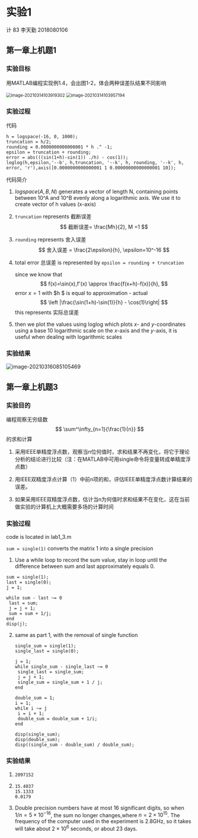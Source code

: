 # 实验1

计 83 李天勤 2018080106

##  第一章上机题1

### 实验目标

用MATLAB编程实现例1.4，会出图1-2，体会两种误差队结果不同影响

<img src="C:\Users\ligeo\Desktop\Y3S2\制造工程基础\image-20210314103919302.png" alt="image-20210314103919302" style="zoom:80%;" />

<img src="C:\Users\ligeo\AppData\Roaming\Typora\typora-user-images\image-20210314103957194.png" alt="image-20210314103957194" style="zoom:80%;" />

### 实验过程

代码

```
h = logspace(-16, 0, 1000);
truncation = h/2;
rounding = 0.0000000000000001 * h .^ -1;
epsilon = truncation + rounding;
error = abs(((sin(1+h)-sin(1)) ./h) - cos(1));
loglog(h,epsilon,'--b', h,truncation, '--k', h, rounding, '--k', h, error, 'r'),axis([0.0000000000000001 1 0.00000000000000001 10]);
```

代码简介

1. $logspace(A,B,N)$ generates a vector of length N, containing points between 10^A and 10^B evenly along a logarithmic axis. We use it to create vector of h values (x-axis)

2. ```truncation``` represents 截断误差 
   $$
   截断误差= \frac{Mh}{2}, M =1
   $$
   

3. ```rounding``` represents 舍入误差
   $$
   舍入误差 = \frac{2\epsilon}{h}, \epsilon=10^-16
   $$

4. total error 总误差 is represented by  ```epsilon = rounding + truncation```

   since we know that 
   $$
   f(x)=\sin(x),f'(x) \approx \frac{f(x+h)-f(x)}{h},
   $$
   error $x=1$ with $h $ is equal to approximation - actual
   $$
   \left |\frac{\sin(1+h)-\sin(1)}{h} - \cos(1)\right|
   $$
   this represents 实际总误差

5. then we plot the values using loglog which plots *x*- and *y*-coordinates using a base 10 logarithmic scale on the *x*-axis and the *y*-axis, it is useful when dealing with logarithmic scales

### 实验结果

![image-20210316085105469](C:\Users\ligeo\AppData\Roaming\Typora\typora-user-images\image-20210316085105469.png)

## 第一章上机题3

### 实验目的

编程观察无穷级数
$$
\sum^\infty_{n=1}{\frac{1}{n}}
$$
的求和计算

1. 采用IEEE单精度浮点数，观察当n位何值时，求和结果不再变化，将它于理论分析的结论进行比较（注：在MATLAB中可用single命令将变量转成单精度浮点数）

2. 用IEEE双精度浮点计算（1）中前n项的和，评估IEEE单精度浮点数计算结果的误差。

3. 如果采用IEEE双精度浮点数，估计当n为何值时求和结果不在变化，这在当前做实验的计算机上大概需要多场的计算时间


### 实验过程

code is located in lab1_3.m

```sum = single(1)``` converts the matrix 1 into a single precision

1.  Use a while loop to record the sum value, stay in loop until the difference between sum and last approximately equals 0. 

   ```
   sum = single(1);
   last = single(0);
   j = 1;
   
   while sum - last ~= 0
   	last = sum;
   	j = j + 1;
   	sum = sum + 1/j;
   end
   disp(j);
   ```

2. same as part 1, with the removal of single function

   ```
   single_sum = single(1);
   single_last = single(0);
   
   j = 1;
   while single_sum - single_last ~= 0
   	single_last = single_sum;
   	j = j + 1;
   	single_sum = single_sum + 1 / j;
   end
   
   double_sum = 1;
   i = 1;
   while i ~= j
   	i = i + 1;
   	double_sum = double_sum + 1/i;
   end
   
   disp(single_sum);
   disp(double_sum);
   disp((single_sum - double_sum) / double_sum);
   
   ```

### 实验结果

1. ```
   2097152
   ```

2. ```
   15.4037
   15.1333
   0.0179
   ```

3. Double precision numbers have at most 16 significant digits, so when $1/n = 5 \times 10^{-16}$, the sum no longer changes,where $n=2 \times 10^{15}$. The frequency of the computer used in the experiment is 2.8GHz, so it takes will take about $2 \times 10^6$ seconds, or about 23 days. 



